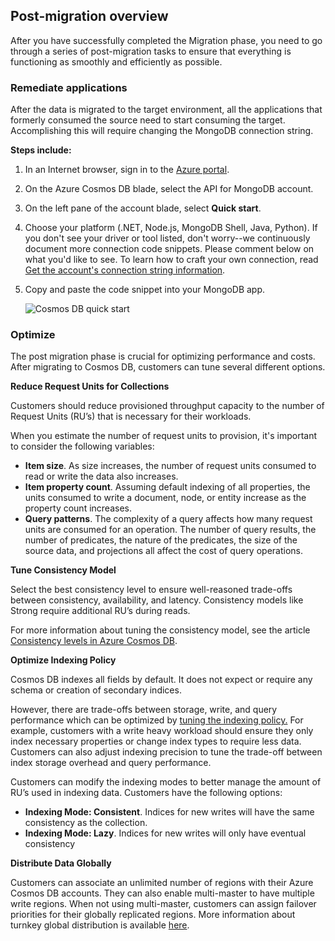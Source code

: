 ## Post-migration overview

After you have successfully completed the Migration phase, you need to go through a series of post-migration tasks to ensure that everything is functioning as smoothly and efficiently as possible. 
 
### Remediate applications

After the data is migrated to the target environment, all the applications that formerly consumed the source need to start consuming the target. Accomplishing this will require changing the MongoDB connection string. 

**Steps include:** 

1. In an Internet browser, sign in to the [Azure portal](https://portal.azure.com/). 

2. On the Azure Cosmos DB blade, select the API for MongoDB account.  

3. On the left pane of the account blade, select **Quick start**.  

4. Choose your platform (.NET, Node.js, MongoDB Shell, Java, Python). If you don't see your driver or tool listed, don't worry--we continuously document more connection code snippets. Please comment below on what you'd like to see. To learn how to craft your own connection, read [Get the account's connection string information](https://docs.microsoft.com/azure/cosmos-db/connect-mongodb-account). 

5. Copy and paste the code snippet into your MongoDB app.

    ![Cosmos DB quick start](https://mpbdevcontent.azureedge.net/Images/scenario-assets/mongo-quick-start.png)

### Optimize  

The post migration phase is crucial for optimizing performance and costs. After migrating to Cosmos DB, customers can tune several different options. 

**Reduce Request Units for Collections** 

Customers should reduce provisioned throughput capacity to the number of Request Units (RU’s) that is necessary for their workloads. 

When you estimate the number of request units to provision, it's important to consider the following variables: 

- **Item size**. As size increases, the number of request units consumed to read or write the data also increases. 
- **Item property count**. Assuming default indexing of all properties, the units consumed to write a document, node, or entity increase as the property count increases. 
- **Query patterns**. The complexity of a query affects how many request units are consumed for an operation. The number of query results, the number of predicates, the nature of the predicates, the size of the source data, and projections all affect the cost of query operations. 

**Tune Consistency Model** 

Select the best consistency level to ensure well-reasoned trade-offs between consistency, availability, and latency. Consistency models like Strong require additional RU’s during reads. 

For more information about tuning the consistency model, see the article [Consistency levels in Azure Cosmos DB](https://docs.microsoft.com/en-us/azure/cosmos-db/consistency-levels).

**Optimize Indexing Policy** 

Cosmos DB indexes all fields by default. It does not expect or require any schema or creation of secondary indices.  

However, there are trade-offs between storage, write, and query performance which can be optimized by [tuning the indexing policy.](https://docs.microsoft.com/en-us/azure/cosmos-db/mongodb-indexing) For example, customers with a write heavy workload should ensure they only index necessary properties or change index types to require less data. Customers can also adjust indexing precision to tune the trade-off between index storage overhead and query performance. 

Customers can modify the indexing modes to better manage the amount of RU’s used in indexing data. Customers have the following options: 

- **Indexing Mode: Consistent**. Indices for new writes will have the same consistency as the collection.
- **Indexing Mode: Lazy**. Indices for new writes will only have eventual consistency 

**Distribute Data Globally** 

Customers can associate an unlimited number of regions with their Azure Cosmos DB accounts. They can also enable multi-master to have multiple write regions. When not using multi-master, customers can assign failover priorities for their globally replicated regions. More information about turnkey global distribution is available [here](https://docs.microsoft.com/azure/cosmos-db/distribute-data-globally-turnkey).
